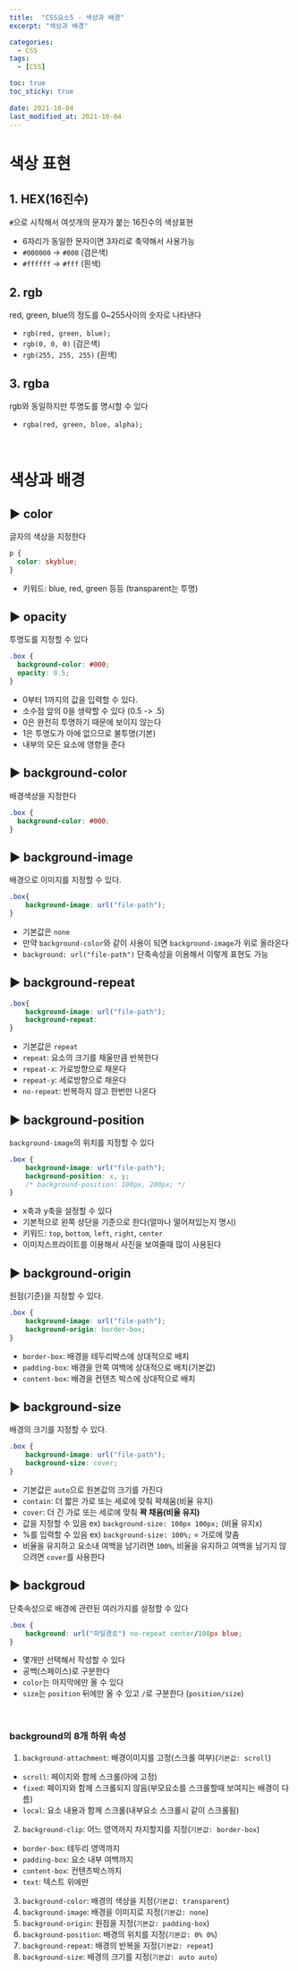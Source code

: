 ```yaml
---
title:  "CSS요소5 - 색상과 배경"
excerpt: "색상과 배경"

categories:
  - CSS
tags:
  - [CSS]

toc: true
toc_sticky: true
 
date: 2021-10-04
last_modified_at: 2021-10-04
---
```


# 색상 표현

## 1. HEX(16진수)
`#`으로 시작해서 여섯개의 문자가 붙는 16진수의 색상표현
- 6자리가 동일한 문자이면 3자리로 축약해서 사용가능 
- `#000000` → `#000` (검은색)
- `#ffffff` → `#fff` (흰색)


## 2. rgb
red, green, blue의 정도를 0~255사이의 숫자로 나타낸다
- `rgb(red, green, blue);`
- `rgb(0, 0, 0)` (검은색)
- `rgb(255, 255, 255)` (흰색)

## 3. rgba
rgb와 동일하지만 투명도를 명시할 수 있다
- `rgba(red, green, blue, alpha);`

<br>

# 색상과 배경

## ▶️ color
글자의 색상을 지정한다
```css
p {
  color: skyblue;
}
```
- 키워드: blue, red, green 등등 (transparent는 투명)

## ▶️ opacity
투명도를 지정할 수 있다
```css
.box {
  background-color: #000;
  opacity: 0.5;
}
```

- 0부터 1까지의 값을 입력할 수 있다.
- 소수점 앞의 0을 생략할 수 있다 (0.5 -> .5)
- 0은 완전히 투명하기 때문에 보이지 않는다
- 1은 투명도가 아에 없으므로 불투명(기본)
- 내부의 모든 요소에 영향을 준다

## ▶️ background-color
배경색상을 지정한다
```css
.box {
  background-color: #000;
}
```

## ▶️ background-image
배경으로 이미지를 지정할 수 있다.
```css
.box{
    background-image: url("file-path");
}
```

- 기본값은 `none`
- 만약 `background-color`와 같이 사용이 되면 `background-image`가 위로 올라온다
- `background: url("file-path")` 단축속성을 이용해서 이렇게 표현도 가능

## ▶️ background-repeat
```css
.box{
    background-image: url("file-path");
    background-repeat: 
}
```
- 기본값은 `repeat`
- `repeat`: 요소의 크기를 채울만큼 반복한다
- `repeat-x`: 가로방향으로 채운다
- `repeat-y`: 세로방향으로 채운다
- `no-repeat`: 반복하지 않고 한번만 나온다

## ▶️ background-position
`background-image`의 위치를 지정할 수 있다
```css
.box {
    background-image: url("file-path");
    background-position: x, y;
    /* background-position: 100px, 200px; */
}
```
- x축과 y축을 설정할 수 있다
- 기본적으로 왼쪽 상단을 기준으로 한다(얼마나 떨어져있는지 명시)
- 키워드: `top`, `bottom`, `left`, `right`, `center`
- 이미지스프라이트를 이용해서 사진을 보여줄때 많이 사용된다

## ▶️ background-origin
원점(기준)을 지정할 수 있다.
```css
.box {
    background-image: url("file-path");
    background-origin: border-box;
}
```
- `border-box`: 배경을 테두리박스에 상대적으로 배치
- `padding-box`: 배경을 안쪽 여백에 상대적으로 배치(기본값)
- `content-box`: 배경을 컨텐츠 박스에 상대적으로 배치

## ▶️ background-size
배경의 크기를 지정할 수 있다.
```css
.box {
    background-image: url("file-path");
    background-size: cover;
}
```
- 기본값은 `auto`으로 원본값의 크기를 가진다
- `contain`: 더 짧은 가로 또는 세로에 맞춰 꽉채움(비율 유지)
- `cover`: 더 긴 가로 또는 세로에 맞춰 **꽉 채움(비율 유지)**
- 값을 지정할 수 있음 ex) `background-size: 100px 100px;` (비율 유지x)
- %를 입력할 수 있음 ex) `background-size: 100%;` = 가로에 맞춤
- 비율을 유지하고 요소내 여백을 남기려면 `100%`, 비율을 유지하고 여백을 남기지 않으려면 `cover`를 사용한다

## ▶️ backgroud
단축속성으로 배경에 관련된 여러가지를 설정할 수 있다
```css
.box {
    background: url("파일경로") no-repeat center/100px blue;
}
```

- 몇개만 선택해서 작성할 수 있다
- 공백(스페이스)로 구분한다
- `color`는 마지막에만 올 수 있다
- `size`는 `position` 뒤에만 올 수 있고 `/`로 구분한다 (`position/size`)

<br>

### background의 8개 하위 속성
1. `background-attachment`: 배경이미지를 고정(스크롤 여부)(`기본값: scroll`)
  - `scroll`: 페이지와 함께 스크롤(아에 고정)
  - `fixed`: 페이지와 함께 스크롤되지 않음(부모요소를 스크롤할때 보여지는 배경이 다름)
  - `local`: 요소 내용과 함께 스크롤(내부요소 스크롤시 같이 스크롤됨)
2. `background-clip`: 어느 영역까지 차지할지를 지정(`기본값: border-box`)
  - `border-box`: 테두리 영역까지
  - `padding-box`: 요소 내부 여백까지
  - `content-box`: 컨텐츠박스까지
  - `text`: 텍스트 위에만 
3. `background-color`: 배경의 색상을 지정(`기본값: transparent`)
4. `background-image`: 배경을 이미지로 지정(`기본값: none`)
5. `background-origin`: 원점을 지정(`기본값: padding-box`)
6. `background-position`: 배경의 위치를 지정(`기본값: 0% 0%`)
7. `background-repeat`: 배경의 반복을 지정(`기본값: repeat`)
8. `background-size`: 배경의 크기를 지정(`기본값: auto auto`)
